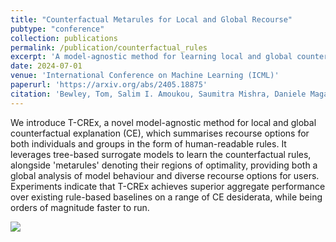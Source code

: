 ```yaml
---
title: "Counterfactual Metarules for Local and Global Recourse"
pubtype: "conference"
collection: publications
permalink: /publication/counterfactual_rules
excerpt: 'A model-agnostic method for learning local and global counterfactual explanations in the form of generalised rules.'
date: 2024-07-01
venue: 'International Conference on Machine Learning (ICML)'
paperurl: 'https://arxiv.org/abs/2405.18875'
citation: 'Bewley, Tom, Salim I. Amoukou, Saumitra Mishra, Daniele Magazzeni, and Manuela Veloso. &quot;Counterfactual Metarules for Local and Global Recourse&quot; <i>International Conference on Machine Learning (ICML)</i>. 2024.'
---
```

We introduce T-CREx, a novel model-agnostic method for local and global counterfactual explanation (CE), which summarises recourse options for both individuals and groups in the form of human-readable rules. It leverages tree-based surrogate models to learn the counterfactual rules, alongside 'metarules' denoting their regions of optimality, providing both a global analysis of model behaviour and diverse recourse options for users. Experiments indicate that T-CREx achieves superior aggregate performance over existing rule-based baselines on a range of CE desiderata, while being orders of magnitude faster to run.

![](http://tombewley.com/images/counterfactual_rules_poster.png)



